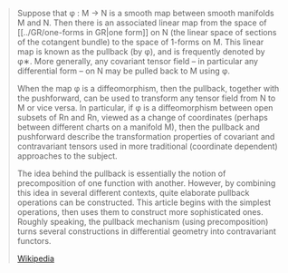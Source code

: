 > Suppose that φ : M → N is a smooth map between smooth manifolds M and N. Then there is an associated linear map from the space of [[../GR/one-forms in GR|one form]] on N (the linear space of sections of the cotangent bundle) to the space of 1-forms on M. This linear map is known as the pullback (by φ), and is frequently denoted by φ∗.  More generally, any covariant tensor field – in particular any differential form – on N may be pulled back to M using φ.
>
> When the map φ is a diffeomorphism, then the pullback, together with the pushforward, can be used to transform any tensor field from N to M or vice versa. In particular, if φ is a diffeomorphism between open subsets of Rn and Rn, viewed as a change of coordinates (perhaps between different charts on a manifold M), then the pullback and pushforward describe the transformation properties of covariant and contravariant tensors used in more traditional (coordinate dependent) approaches to the subject.
>
> The idea behind the pullback is essentially the notion of precomposition of one function with another. However, by combining this idea in several different contexts, quite elaborate pullback operations can be constructed. This article begins with the simplest operations, then uses them to construct more sophisticated ones. Roughly speaking, the pullback mechanism (using precomposition) turns several constructions in differential geometry into contravariant functors.
>
> [Wikipedia](https://en.wikipedia.org/wiki/Pullback%20(differential%20geometry))